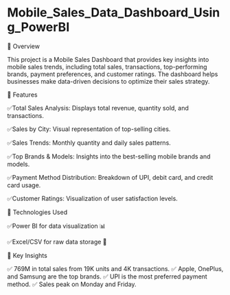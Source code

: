# Mobile_Sales_Data_Dashboard_Using_PowerBI

🚀 Overview

This project is a Mobile Sales Dashboard that provides key insights into mobile sales trends, including total sales, transactions, top-performing brands, payment preferences, and customer ratings. The dashboard helps businesses make data-driven decisions to optimize their sales strategy.

🚀 Features

✅Total Sales Analysis: Displays total revenue, quantity sold, and transactions.

✅Sales by City: Visual representation of top-selling cities.

✅Sales Trends: Monthly quantity and daily sales patterns.

✅Top Brands & Models: Insights into the best-selling mobile brands and models.

✅Payment Method Distribution: Breakdown of UPI, debit card, and credit card usage.

✅Customer Ratings: Visualization of user satisfaction levels.

📌 Technologies Used

✅Power BI for data visualization 📊

✅Excel/CSV for raw data storage 📂

🎯 Key Insights

✅ 769M in total sales from 19K units and 4K transactions.
✅ Apple, OnePlus, and Samsung are the top brands.
✅ UPI is the most preferred payment method.
✅ Sales peak on Monday and Friday.
